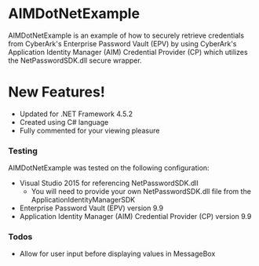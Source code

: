 # AIMDotNetExample

AIMDotNetExample is an example of how to securely retrieve credentials from CyberArk's Enterprise Password Vault (EPV) by using CyberArk's Application Identity Manager (AIM) Credential Provider (CP) which utilizes the NetPasswordSDK.dll secure wrapper.

# New Features!

  - Updated for .NET Framework 4.5.2
  - Created using C# language
  - Fully commented for your viewing pleasure

### Testing

AIMDotNetExample was tested on the following configuration:

* Visual Studio 2015 for referencing NetPasswordSDK.dll
    * You will need to provide your own NetPasswordSDK.dll file from the ApplicationIdentityManagerSDK
* Enterprise Password Vault (EPV) version 9.9
* Application Identity Manager (AIM) Credential Provider (CP) version 9.9

### Todos

 - Allow for user input before displaying values in MessageBox
